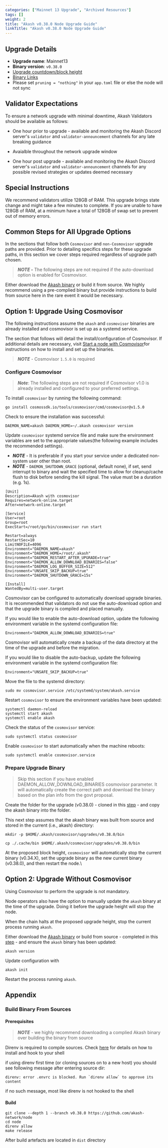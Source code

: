 ```yaml
---
categories: ["Mainnet 13 Upgrade", "Archived Resources"]
tags: []
weight: 2
title: "Akash v0.38.0 Node Upgrade Guide"
linkTitle: "Akash v0.38.0 Node Upgrade Guide"
---
```


## Upgrade Details

- **Upgrade name**: Mainnet13
- **Binary version**: `v0.38.0`
- [Upgrade countdown/block height](https://www.mintscan.io/akash/block/20608553)
- [Binary Links](https://github.com/akash-network/node/releases/tag/v0.38.0)
- Please set `pruning = "nothing"` in your `app.toml` file or else the node will not sync

## Validator Expectations

To ensure a network upgrade with minimal downtime, Akash Validators should be available as follows:

- One hour prior to upgrade - available and monitoring the Akash Discord server's `validator` and `validator-announcement` channels for any late breaking guidance

- Avaialble throughout the network upgrade window

- One hour post upgrade - available and monitoring the Akash Discord server's `validator` and `validator-announcement` channels for any possible revised strategies or updates deemed necessary

## Special Instructions

We recommend validators utilize 128GB of RAM. This upgrade brings state change and might take a few minutes to complete.
If you are unable to have 128GB of RAM, at a minimum have a total of 128GB of swap set to prevent out of memory errors.

## Common Steps for All Upgrade Options

In the sections that follow both `Cosmovisor` and `non-Cosmovisor` upgrade paths are provided. Prior to detailing specifics steps for these upgrade paths, in this section we cover steps required regardless of upgrade path chosen.

> _**NOTE -**_ The following steps are not required if the auto-download option is enabled for Cosmovisor.

Either download the [Akash binary](https://github.com/akash-network/node/releases/tag/v0.38.0) or build it from source. We highly recommend using a pre-complied binary but provide instructions to build from source here in the rare event it would be necessary.

## Option 1: Upgrade Using Cosmovisor

The following instructions assume the `akash` and `cosmovisor` binaries are already installed and cosmovisor is set up as a systemd service.

The section that follows will detail the install/configuration of Cosmovisor. If additional details are necessary, visit [Start a node with Cosmovisor](https://github.com/akash-network/docs/blob/anil/v3-instructions/guides/node/cosmovisor.md)for instructions on how to install and set up the binaries.

> _**NOTE**_ - Cosmovisor `1.5.0` is required

### Configure Cosmovisor

> _**Note**_: The following steps are not required if Cosmovisor v1.0 is already installed and configured to your preferred settings.

To install `cosmovisor` by running the following command:

```
go install cosmossdk.io/tools/cosmovisor/cmd/cosmovisor@v1.5.0
```

Check to ensure the installation was successful:

```
DAEMON_NAME=akash DAEMON_HOME=~/.akash cosmovisor version
```

Update `cosmovisor` systemd service file and make sure the environment variables are set to the appropriate values(the following example includes the recommended settings).

- _**NOTE**_ - It is preferable if you start your service under a dedicated non-system user other than root.
- _**NOTE**_ - `DAEMON_SHUTDOWN_GRACE` (optional, default none), if set, send interrupt to binary and wait the specified time to allow for cleanup/cache flush to disk before sending the kill signal. The value must be a duration (e.g. 1s).

```
[Unit]
Description=Akash with cosmovisor
Requires=network-online.target
After=network-online.target

[Service]
User=root
Group=root
ExecStart=/root/go/bin/cosmovisor run start

Restart=always
RestartSec=10
LimitNOFILE=4096
Environment="DAEMON_NAME=akash"
Environment="DAEMON_HOME=/root/.akash"
Environment="DAEMON_RESTART_AFTER_UPGRADE=true"
Environment="DAEMON_ALLOW_DOWNLOAD_BINARIES=false"
Environment="DAEMON_LOG_BUFFER_SIZE=512"
Environment="UNSAFE_SKIP_BACKUP=true"
Environment="DAEMON_SHUTDOWN_GRACE=15s"

[Install]
WantedBy=multi-user.target
```

Cosmovisor can be configured to automatically download upgrade binaries. It is recommended that validators do not use the auto-download option and that the upgrade binary is compiled and placed manually.

If you would like to enable the auto-download option, update the following environment variable in the systemd configuration file:

```
Environment="DAEMON_ALLOW_DOWNLOAD_BINARIES=true"
```

Cosmovisor will automatically create a backup of the data directory at the time of the upgrade and before the migration.

If you would like to disable the auto-backup, update the following environment variable in the systemd configuration file:

```
Environment="UNSAFE_SKIP_BACKUP=true"
```

Move the file to the systemd directory:

```
sudo mv cosmovisor.service /etc/systemd/system/akash.service
```

Restart `cosmovisor` to ensure the environment variables have been updated:

```
systemctl daemon-reload
systemctl start akash
systemctl enable akash
```

Check the status of the `cosmovisor` service:

```
sudo systemctl status cosmovisor
```

Enable `cosmovisor` to start automatically when the machine reboots:

```
sudo systemctl enable cosmovisor.service
```

### Prepare Upgrade Binary

> Skip this section if you have enabled DAEMON_ALLOW_DOWNLOAD_BINARIES cosmovisor parameter. It will automatically create the correct path and download the binary based on the plan info from the govt proposal.

Create the folder for the upgrade (v0.38.0) - cloned in this [step](#common-steps-for-all-upgrade-options) - and copy the akash binary into the folder.

This next step assumes that the akash binary was built from source and stored in the current (i.e., akash) directory:

```
mkdir -p $HOME/.akash/cosmovisor/upgrades/v0.38.0/bin

cp ./.cache/bin $HOME/.akash/cosmovisor/upgrades/v0.38.0/bin
```

At the proposed block height, `cosmovisor` will automatically stop the current binary (v0.34.X), set the upgrade binary as the new current binary (v0.38.0), and then restart the node.\\

## Option 2: Upgrade Without Cosmovisor

Using Cosmovisor to perform the upgrade is not mandatory.

Node operators also have the option to manually update the `akash` binary at the time of the upgrade. Doing it before the upgrade height will stop the node.

When the chain halts at the proposed upgrade height, stop the current process running `akash`.

Either download the [Akash binary](https://github.com/akash-network/node/releases/tag/v0.38.0) or build from source - completed in this [step](#common-steps-for-all-upgrade-options) - and ensure the `akash` binary has been updated:

```
akash version
```

Update configuration with

```
akash init
```

Restart the process running `akash`.

## Appendix

### Build Binary From Sources

#### Prerequisites

> _**NOTE**_ - we highly recommend downloading a complied Akash binary over building the binary from source

Direnv is required to compile sources. Check [here](https://direnv.net) for details on how to install and hook to your shell

if using direnv first time (or cloning sources on to a new host) you should see following message after entering source dir:

```shell
direnv: error .envrc is blocked. Run `direnv allow` to approve its content
```

if no such message, most like direnv is not hooked to the shell

#### Build

```shell
git clone --depth 1 --branch v0.38.0 https://github.com/akash-network/node
cd node
direnv allow
make release
```

After build artefacts are located in `dist` directory
